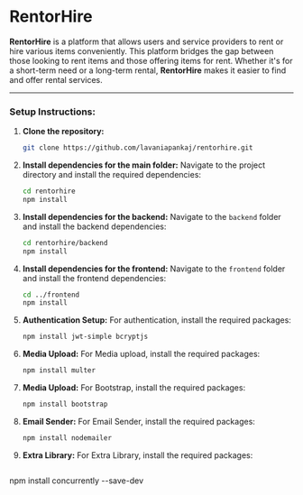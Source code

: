 # RentorHire

**RentorHire** is a platform that allows users and service providers to rent or hire various items conveniently. This platform bridges the gap between those looking to rent items and those offering items for rent. Whether it's for a short-term need or a long-term rental, **RentorHire** makes it easier to find and offer rental services.

---

### Setup Instructions:

1. **Clone the repository:**

   ```bash
   git clone https://github.com/lavaniapankaj/rentorhire.git
   ```

2. **Install dependencies for the main folder:**
   Navigate to the project directory and install the required dependencies:

   ```bash
   cd rentorhire
   npm install
   ```

3. **Install dependencies for the backend:**
   Navigate to the `backend` folder and install the backend dependencies:

   ```bash
   cd rentorhire/backend
   npm install
   ```

4. **Install dependencies for the frontend:**
   Navigate to the `frontend` folder and install the frontend dependencies:

   ```bash
   cd ../frontend
   npm install
   ```

5. **Authentication Setup:**
   For authentication, install the required packages:

   ```bash
   npm install jwt-simple bcryptjs
   ```

6. **Media Upload:**
   For Media upload, install the required packages:

   ```bash
   npm install multer
   ```

7. **Media Upload:**
   For Bootstrap, install the required packages:

   ```bash
   npm install bootstrap
   ```

7. **Email Sender:**
   For Email Sender, install the required packages:

   ```bash
   npm install nodemailer
   ```
7. **Extra Library:**
   For Extra Library, install the required packages:

   ```bash
  npm install concurrently --save-dev
   ```
